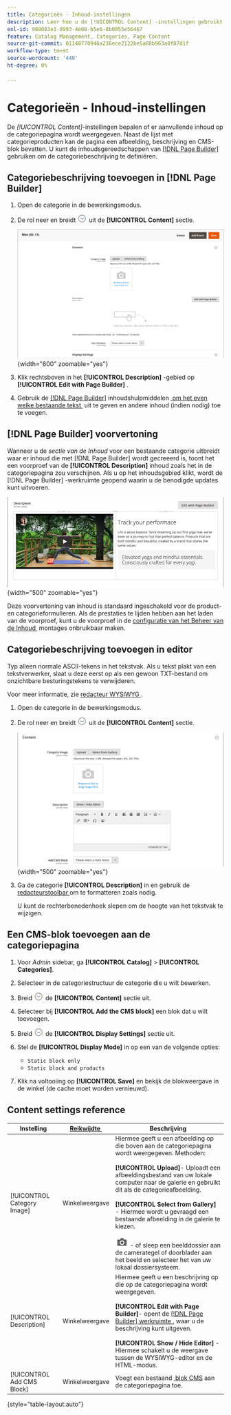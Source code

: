 ```yaml
---
title: Categorieën - Inhoud-instellingen
description: Leer hoe u de [!UICONTROL Content] -instellingen gebruikt om aanvullende inhoud te definiëren die op de categoriepagina wordt weergegeven.
exl-id: 988083e1-0993-4e08-b5e6-8b0855e56467
feature: Catalog Management, Categories, Page Content
source-git-commit: 01148770946a236ece2122be5a88b963a0f07d1f
workflow-type: tm+mt
source-wordcount: '449'
ht-degree: 0%

---
```


# Categorieën - Inhoud-instellingen

De _[!UICONTROL Content]_-instellingen bepalen of er aanvullende inhoud op de categoriepagina wordt weergegeven. Naast de lijst met categorieproducten kan de pagina een afbeelding, beschrijving en CMS-blok bevatten. U kunt de inhoudsgereedschappen van [[!DNL Page Builder]](../page-builder/introduction.md) gebruiken om de categoriebeschrijving te definiëren.

## Categoriebeschrijving toevoegen in [!DNL Page Builder]

1. Open de categorie in de bewerkingsmodus.

1. De rol neer en breidt ![&#x200B; selecteur van de Uitbreiding &#x200B;](../assets/icon-display-expand.png) uit de **[!UICONTROL Content]** sectie.

   ![&#x200B; inhoud van de Categorie &#x200B;](./assets/category-content.png){width="600" zoomable="yes"}

1. Klik rechtsboven in het **[!UICONTROL Description]** -gebied op **[!UICONTROL Edit with Page Builder]** .

1. Gebruik de [[!DNL Page Builder]](../page-builder/introduction.md) inhoudshulpmiddelen [&#x200B; om het even welke bestaande tekst &#x200B;](../page-builder/text.md) uit te geven en andere inhoud (indien nodig) toe te voegen.

## [!DNL Page Builder] voorvertoning

Wanneer u de _sectie van de Inhoud_ voor een bestaande categorie uitbreidt waar er inhoud die met [!DNL Page Builder] wordt gecreeerd is, toont het een voorproef van de **[!UICONTROL Description]** inhoud zoals het in de categoriepagina zou verschijnen. Als u op het inhoudsgebied klikt, wordt de [!DNL Page Builder] -werkruimte geopend waarin u de benodigde updates kunt uitvoeren.

![&#x200B; de voorproef van de Beschrijving &#x200B;](../page-builder/assets/pb-product-category-content-preview.png){width="500" zoomable="yes"}

Deze voorvertoning van inhoud is standaard ingeschakeld voor de product- en categorieformulieren. Als de prestaties te lijden hebben aan het laden van de voorproef, kunt u de voorproef in de [&#x200B; configuratie van het Beheer van de Inhoud &#x200B;](../configuration-reference/general/content-management.md#advanced-content-tools) montages onbruikbaar maken.

## Categoriebeschrijving toevoegen in editor

Typ alleen normale ASCII-tekens in het tekstvak. Als u tekst plakt van een tekstverwerker, slaat u deze eerst op als een gewoon TXT-bestand om onzichtbare besturingstekens te verwijderen.

Voor meer informatie, zie [&#x200B; redacteur WYSIWYG &#x200B;](../content-design/editor.md).

1. Open de categorie in de bewerkingsmodus.

1. De rol neer en breidt ![&#x200B; selecteur van de Uitbreiding &#x200B;](../assets/icon-display-expand.png) uit de **[!UICONTROL Content]** sectie.

   ![&#x200B; inhoud van de Categorie &#x200B;](./assets/category-content-ce.png){width="500" zoomable="yes"}

1. Ga de categorie **[!UICONTROL Description]** in en gebruik de [&#x200B; redacteurstoolbar &#x200B;](../content-design/editor.md) om te formatteren zoals nodig.

   U kunt de rechterbenedenhoek slepen om de hoogte van het tekstvak te wijzigen.

## Een CMS-blok toevoegen aan de categoriepagina

1. Voor _Admin_ sidebar, ga **[!UICONTROL Catalog]** > **[!UICONTROL Categories]**.

1. Selecteer in de categoriestructuur de categorie die u wilt bewerken.

1. Breid ![&#x200B; selecteur van de Uitbreiding &#x200B;](../assets/icon-display-expand.png) de **[!UICONTROL Content]** sectie uit.

1. Selecteer bij **[!UICONTROL Add the CMS block]** een blok dat u wilt toevoegen.

1. Breid ![&#x200B; selecteur van de Uitbreiding &#x200B;](../assets/icon-display-expand.png) de **[!UICONTROL Display Settings]** sectie uit.

1. Stel de **[!UICONTROL Display Mode]** in op een van de volgende opties:

   - `Static block only`
   - `Static block and products`

1. Klik na voltooiing op **[!UICONTROL Save]** en bekijk de blokweergave in de winkel (de cache moet worden vernieuwd).

## Content settings reference

| Instelling | [&#x200B; Reikwijdte &#x200B;](../getting-started/websites-stores-views.md#scope-settings) | Beschrijving |
|--- |--- |--- |
| [!UICONTROL Category Image] | Winkelweergave | Hiermee geeft u een afbeelding op die boven aan de categoriepagina wordt weergegeven. Methoden: <br/><br/>**[!UICONTROL Upload]**- Uploadt een afbeeldingsbestand van uw lokale computer naar de galerie en gebruikt dit als de categorieafbeelding.<br/><br/>**[!UICONTROL Select from Gallery]** - Hiermee wordt u gevraagd een bestaande afbeelding in de galerie te kiezen. <br/><br/>![&#x200B; het camerapictogram van de Bouwer van de Pagina &#x200B;](../assets/icon-camera.png) - of sleep een beelddossier aan de camerategel of doorblader aan het beeld en selecteer het van uw lokaal dossiersysteem. |
| [!UICONTROL Description] | Winkelweergave | Hiermee geeft u een beschrijving op die op de categoriepagina wordt weergegeven. <br/><br/>**[!UICONTROL Edit with Page Builder]**- opent de [[!DNL Page Builder]  werkruimte &#x200B;](../page-builder/workspace.md), waar u de beschrijving kunt uitgeven.<br/><br/>**[!UICONTROL Show / Hide Editor]** - Hiermee schakelt u de weergave tussen de WYSIWYG-editor en de HTML-modus. |
| [!UICONTROL Add CMS Block] | Winkelweergave | Voegt een bestaand [&#x200B; blok CMS &#x200B;](../content-design/blocks.md) aan de categoriepagina toe. |

{style="table-layout:auto"}
